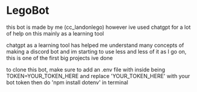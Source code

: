 # LegoBot
this bot is made by me (cc_landonlego) however ive used chatgpt for a lot of help on this mainly as a learning tool

chatgpt as a learning tool has helped me understand many concepts of making a discord bot and im starting to use less and less of it as I go on, this is one of the first big projects ive done

to clone this bot, make sure to add an .env file with inside being
    TOKEN=YOUR_TOKEN_HERE
and replace 'YOUR_TOKEN_HERE' with your bot token then do 'npm install dotenv' in terminal
